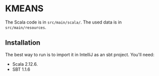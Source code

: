 # KMEANS

The Scala code is in `src/main/scala/`. The used data is in `src/main/resources`.

## Installation

The best way to run is to import it in IntelliJ as an sbt project. You'll need:

- Scala 2.12.6.
- SBT 1.1.6

